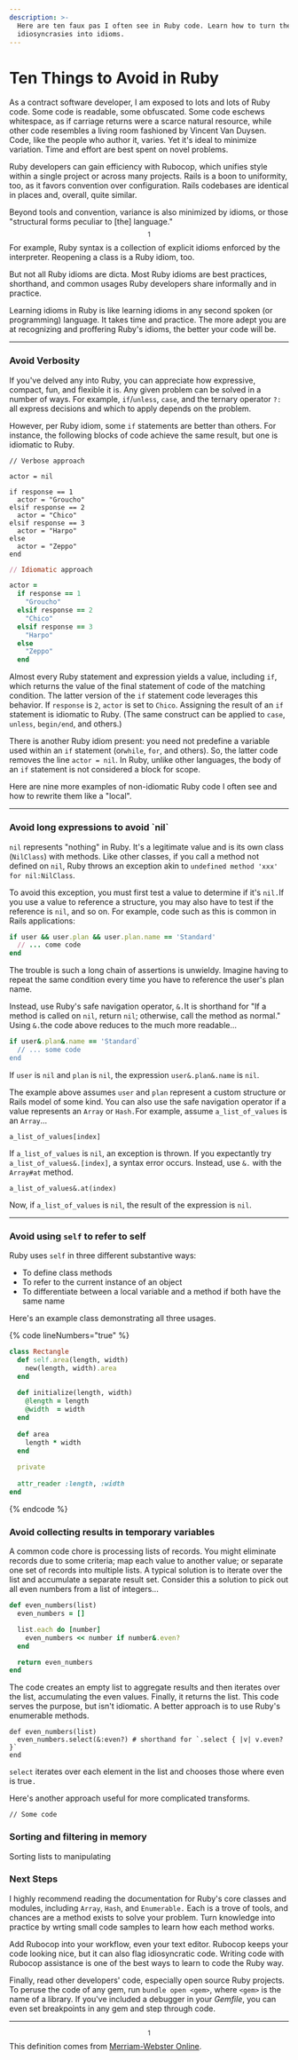 ```yaml
---
description: >-
  Here are ten faux pas I often see in Ruby code. Learn how to turn these
  idiosyncrasies into idioms.
---
```


# Ten Things to Avoid in Ruby

As a contract software developer, I am exposed to lots and lots of Ruby code. Some code is readable, some obfuscated. Some code eschews whitespace, as if carriage returns were a scarce natural resource, while other code resembles a living room fashioned by Vincent Van Duysen. Code, like the people who author it, varies. Yet it's ideal to minimize variation. Time and effort are best spent on novel problems.&#x20;

Ruby developers can gain efficiency with Rubocop, which unifies style within a single project or across many projects. Rails is a boon to uniformity, too, as it favors convention over configuration. Rails codebases are identical in places and, overall, quite similar. &#x20;

Beyond tools and convention, variance is also minimized by idioms, or those "structural forms peculiar to \[the] language."$$^1$$ For example, Ruby syntax is a collection of explicit idioms enforced by the interpreter. Reopening a class is a Ruby idiom, too.&#x20;

But not all Ruby idioms are dicta. Most Ruby idioms are best practices, shorthand, and common usages Ruby developers share informally and in practice.  &#x20;

Learning idioms in Ruby is like learning idioms in any second spoken (or programming) language. It takes time and practice.  The more adept you are at recognizing and proffering Ruby's idioms, the better your code will be. &#x20;

***

### Avoid Verbosity

If you've delved any into Ruby, you can appreciate how expressive, compact, fun, and flexible it is. Any given problem can be solved in a number of ways. For example, `if`/`unless`, `case`, and the ternary operator `?:` all express decisions and which to apply depends on the problem.&#x20;

However, per Ruby idiom, some `if` statements are better than others. For instance, the following blocks of code achieve the same result, but one is idiomatic to Ruby. &#x20;

```
// Verbose approach

actor = nil 

if response == 1
  actor = "Groucho"
elsif response == 2 
  actor = "Chico" 
elsif response == 3 
  actor = "Harpo"
else
  actor = "Zeppo" 
end 
```

```ruby
// Idiomatic approach

actor = 
  if response == 1
    "Groucho"
  elsif response == 2 
    "Chico" 
  elsif response == 3 
    "Harpo"
  else
    "Zeppo" 
  end 
```

Almost every Ruby statement and expression yields a value, including `if`, which returns the value of the final statement of code of the matching condition. The latter version of the `if` statement code leverages this behavior. If `response` is `2`, `actor` is set to `Chico`. Assigning the result of an `if` statement is idiomatic to Ruby. (The same construct can be applied to `case`, `unless`, `begin/end`, and others.)&#x20;

There is another Ruby idiom present: you need not predefine a variable used within an `if` statement (or`while`,  `for`, and others). So, the latter code removes the line `actor = nil`. In Ruby, unlike other languages, the body of  an `if` statement is not considered a block for scope.&#x20;

Here are nine more examples of non-idiomatic Ruby code I often see and how to rewrite them like a "local".&#x20;

***

### Avoid long expressions to avoid \`nil\`

`nil` represents "nothing" in Ruby. It's a legitimate value and is its own class (`NilClass`) with methods. Like other classes, if you call a method not defined on `nil`, Ruby throws an exception akin to `undefined method 'xxx' for nil:NilClass`.&#x20;

To avoid this exception, you must first test a value to determine if it's `nil.`If you use a value to reference a structure, you may also have to test if the reference is `nil`, and so on. For example, code such as this is common in Rails applications:

```ruby
if user && user.plan && user.plan.name == 'Standard'
  // ... come code
end 
```

The trouble is such a long chain of assertions is unwieldy. Imagine having to repeat the same condition every time you have to reference the user's plan name.&#x20;

Instead, use Ruby's safe navigation operator, `&.`It is shorthand for "If a method is called on `nil`, return `nil`; otherwise, call the method as normal."  Using `&.`the code above reduces to the much more readable...

```ruby
if user&.plan&.name == 'Standard`
  // ... some code
end
```

If `user` is `nil` and `plan` is `nil`, the expression `user&.plan&.name` is `nil`. &#x20;

The example above assumes `user` and `plan` represent a custom structure or Rails model of some kind. You can also use the safe navigation operator if a value  represents an `Array` or `Hash.`For example, assume `a_list_of_values` is an `Array`...&#x20;

```
a_list_of_values[index]
```

If `a_list_of_values` is `nil`, an exception is thrown. If you expectantly try `a_list_of_values&.[index]`, a syntax error occurs. Instead, use `&.` with the `Array#at` method.&#x20;

```
a_list_of_values&.at(index)
```

Now, if `a_list_of_values` is `nil`, the result of the expression is `nil`.&#x20;

***

### Avoid using `self` to refer to self

Ruby uses `self` in three different substantive ways:

* To define class methods
* To refer to the current instance of an object&#x20;
* To differentiate between a local variable and a method if both have the same name&#x20;

Here's an example class demonstrating all three usages.&#x20;

{% code lineNumbers="true" %}
```ruby
class Rectangle 
  def self.area(length, width)
    new(length, width).area
  end 
  
  def initialize(length, width)
    @length = length 
    @width  = width
  end 
  
  def area 
    length * width
  end 
  
  private 
  
  attr_reader :length, :width
end 
```
{% endcode %}

### Avoid collecting results in temporary variables

A common code chore is processing lists of records. You might eliminate records due to some criteria; map each value to another value; or separate one set of records into multiple lists. A typical solution is to iterate over the list and accumulate a separate result set. Consider this a solution to pick out all even numbers from a list of integers...

```ruby
def even_numbers(list)
  even_numbers = [] 

  list.each do [number]
    even_numbers << number if number&.even?
  end

  return even_numbers
end
```

The code creates an empty list to aggregate results and then iterates over the list, accumulating the even values. Finally, it returns the list. This code serves the purpose, but isn't idiomatic. A better approach is to use Ruby's enumerable methods.&#x20;

```
def even_numbers(list)
  even_numbers.select(&:even?) # shorthand for `.select { |v| v.even? }`
end 
```

`select` iterates over each element in the list and chooses those where even is true`.`

Here's another approach useful for more complicated transforms.&#x20;

```
// Some code
```

### Sorting and filtering in memory

Sorting  lists to manipulating

### Next Steps

I highly recommend reading the documentation for Ruby's core classes and modules, including `Array`, `Hash`, and `Enumerable.` Each is a trove of tools, and chances are a method exists to  solve your problem. Turn knowledge into practice by wrting small code samples to learn how each method works. &#x20;

Add Rubocop into your workflow, even your text editor. Rubocop keeps your code looking nice, but it can also flag idiosyncratic code. Writing code with Rubocop assistance is one of the best ways to learn to code the Ruby way.&#x20;

Finally, read other developers' code, especially open source Ruby projects. To peruse the code of any gem, run `bundle open <gem>`, where `<gem>` is the name of a library. If you've included a debugger in your _Gemfile_, you can even set breakpoints in any gem and step through code.&#x20;

***

&#x20;$$^1$$This definition comes from [Merriam-Webster Online](https://www.merriam-webster.com/dictionary/idiom).&#x20;

